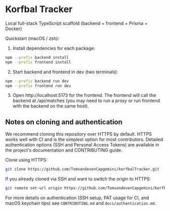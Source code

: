 # Korfbal Tracker

Local full-stack TypeScript scaffold (backend + frontend + Prisma + Docker)

Quickstart (macOS / zsh):

1. Install dependencies for each package:

```bash
npm --prefix backend install
npm --prefix frontend install
```

2. Start backend and frontend in dev (two terminals):

```bash
npm --prefix backend run dev
npm --prefix frontend run dev
```

3. Open http://localhost:5173 for the frontend. The frontend will call the backend at /api/matches (you may need to run a proxy or run frontend with the backend on the same host).

Notes on cloning and authentication
----------------------------------

We recommend cloning this repository over HTTPS by default. HTTPS works well with CI and is the simplest option for most contributors. Detailed authentication options (SSH and Personal Access Tokens) are available in the project's documentation and CONTRIBUTING guide.

Clone using HTTPS:

```bash
git clone https://github.com/TomvandevenCapgemini/korfbalTracker.git
```

If you already cloned via SSH and want to switch the origin to HTTPS:

```bash
git remote set-url origin https://github.com/TomvandevenCapgemini/korfbalTracker.git
```

For more details on authentication (SSH setup, PAT usage for CI, and macOS keychain tips) see `CONTRIBUTING.md` and `docs/authentication.md`.
